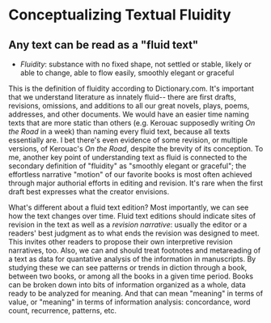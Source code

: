 # Conceptualizing Textual Fluidity
## Any text can be read as a "fluid text"

- *Fluidity*: substance with no fixed shape, not settled or stable, likely or able to change, able to flow easily, smoothly elegant or graceful 

This is the definition of fluidity according to Dictionary.com. It's important that we understand literature as innately fluid-- there are first drafts, revisions, omissions, and additions to all our great novels, plays, poems, addresses, and other documents. We would have an easier time naming texts that are more static than others (e.g. Kerouac supposedly writing *On the Road* in a week) than naming every fluid text, because all texts essentially are. I bet there's even evidence of some revision, or multiple versions, of Kerouac's *On the Road*, despite the brevity of its conception. To me, another key point of understanding text as fluid is connected to the secondary definition of "fluidity" as "smoothly elegant or graceful"; the effortless narrative "motion" of our favorite books is most often achieved through major authorial efforts in editing and revision. It's rare when the first draft best expresses what the creator envisions. 

What's different about a fluid text edition? 
    Most importantly, we can see how the text changes over time. Fluid text editions should indicate sites of revision in the text as well as a *revision narrative*: usually the editor or a readers' best judgment as to what ends the revision was designed to meet. This invites other readers to propose their own interpretive revision narratives, too. Also, we can and should treat footnotes and metareading of a text as data for quantative analysis of the information in manuscripts. By studying these we can see patterns or trends in diction through a book, between two books, or among all the books in a given time period. Books can be broken down into bits of information organized as a whole, data ready to be analyzed for meaning. And that can mean "meaning" in terms of value, or "meaning" in terms of information analysis: concordance, word count, recurrence, patterns, etc. 

 
